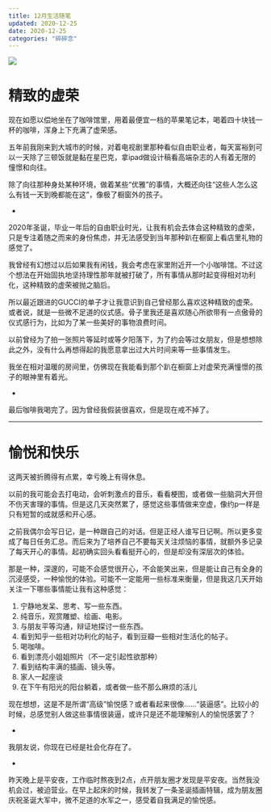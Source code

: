 ```yaml
---
title: 12月生活随笔
updated: 2020-12-25
date: 2020-12-25
categories: "碎碎念"
---
```

>
![](/asset/images/毕业后/201225/1225.jpg)

<!--more-->

# 精致的虚荣

现在如愿以偿地坐在了咖啡馆里，用着最便宜一档的苹果笔记本，喝着四十块钱一杯的咖啡，浑身上下充满了虚荣感。

五年前我刚来到大城市的时候，对着电视剧里那种看似自由职业者，每天富裕到可以一天除了三顿饭就是黏在星巴克，拿ipad做设计稿看高端杂志的人有着无限的憧憬和向往。

除了向往那种身处某种环境，做着某些“优雅”的事情，大概还向往“这些人怎么这么有钱一天到晚都能在这”，像极了橱窗外的孩子。

-

2020年圣诞，毕业一年后的自由职业时光，让我有机会去体会这种精致的虚荣，只是专注着随之而来的身份焦虑，并无法感受到当年那种趴在橱窗上看店里礼物的感觉了。

我曾经有幻想过以后如果我有闲钱，我会考虑在家里附近开一个小咖啡馆。不过这个想法在开始固执地坚持理性那年就被打破了，所有事情从那时起变得相对功利化，这种精致的虚荣被抛之脑后。

所以最近跟进的GUCCI的单子才让我意识到自己曾经那么喜欢这种精致的虚荣。或者说，就是一些微不足道的仪式感。骨子里我还是喜欢随心所欲带有一点傲骨的仪式感行为，比如为了某一些美好的事物浪费时间。

以前曾经为了拍一张照片等延时或等夕阳落下，为了约会等过女朋友，但是想想除此之外，没有什么再想得起的我愿意拿出过大片时间来等一些事情发生。

我坐在相对温暖的房间里，仿佛现在我能看到那个趴在橱窗上对虚荣充满憧憬的孩子的眼神里有着光。

-

最后咖啡我喝完了。因为曾经我假装很喜欢，但是现在戒不掉了。

---

# 愉悦和快乐

这两天被折腾得有点累，幸亏晚上有得休息。

以前的我可能会去打电动，会听刺激点的音乐，看看梗图，或者做一些脑洞大开但不伤天害理的事情。但是这几天突然累了，感觉这些事情做来空虚，像约p一样是只有短暂的成就感和开心感。

之前我偶尔会写日记，是一种跟自己的对话。但是正经人谁写日记啊。所以更多变成了每日任务汇总。而后来为了培养自己不要每天关注烦恼的事情，就额外多记录了每天开心的事情。起初确实回头看看挺开心的，但是却没有深层次的体验。

那是一种，深邃的，可能不会感觉很开心，不会能笑出来，但是能让自己有全身的沉浸感受，一种愉悦的体验。可能不一定能用一些标准来衡量，但是我这几天开始关注一下哪些事情能让我有这种感觉：

1. 宁静地发呆、思考、写一些东西。
2. 纯音乐，观赏雕塑、绘画、电影。
3. 与朋友平等沟通，辩证地探讨一些东西。
4. 看到知乎一些相对功利化的帖子，看到豆瓣一些相对生活化的帖子。
5. 喝咖啡。
6. 看到漂亮小姐姐照片（不一定引起性欲那种）
7. 看到结构丰满的插画、镜头等。
8. 家人一起座谈
9. 在下午有阳光的阳台躺着，或者做一些不那么麻烦的活儿

现在想想，这是不是所谓“高级”愉悦感？或者看起来很像……“装逼感”。比较小的时候，总感觉别人做这些事情很装逼，或许只是还不能理解别人的愉悦感罢了？

-

我朋友说，你现在已经是社会化存在了。

-

昨天晚上是平安夜，工作临时熬夜到2点，点开朋友圈才发现是平安夜。当然我没机会过，被迫营业。在早上起床的时候，我转发了一条圣诞插画特辑，成为朋友圈庆祝圣诞大军中，微不足道的水军之一，感受着自我满足的愉悦感。